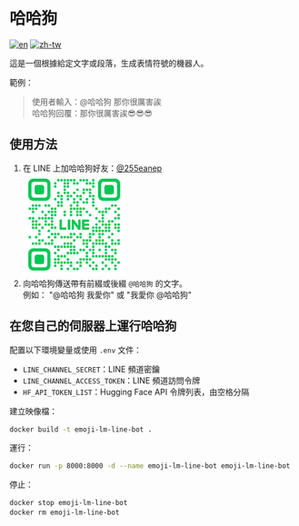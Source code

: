 # 哈哈狗

[![en](https://img.shields.io/badge/lang-en-blue.svg)](./README-EN.md)
[![zh-tw](https://img.shields.io/badge/lang-zh--tw-yellow.svg)](./README.md)

這是一個根據給定文字或段落，生成表情符號的機器人。

範例：
> 使用者輸入：@哈哈狗 那你很厲害誒\
> 哈哈狗回覆：那你很厲害誒😎😎😎

## 使用方法

1. 在 LINE 上加哈哈狗好友：[@255eanep](https://lin.ee/teUKO7u)\
    ![QR Code](./qr-code.png)
2. 向哈哈狗傳送帶有前綴或後綴 `@哈哈狗` 的文字。\
   例如： "@哈哈狗 我愛你" 或 "我愛你 @哈哈狗"

## 在您自己的伺服器上運行哈哈狗

配置以下環境變量或使用 `.env` 文件：
- `LINE_CHANNEL_SECRET`：LINE 頻道密鑰
- `LINE_CHANNEL_ACCESS_TOKEN`：LINE 頻道訪問令牌
- `HF_API_TOKEN_LIST`：Hugging Face API 令牌列表，由空格分隔

建立映像檔：
```bash
docker build -t emoji-lm-line-bot .
```

運行：
```bash
docker run -p 8000:8000 -d --name emoji-lm-line-bot emoji-lm-line-bot
```

停止：
```bash
docker stop emoji-lm-line-bot
docker rm emoji-lm-line-bot
```
